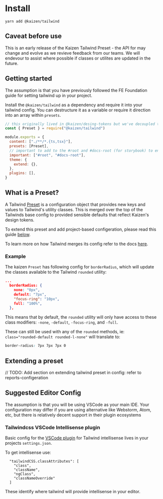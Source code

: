 # Install

```
yarn add @kaizen/tailwind
```

## Caveat before use

This is an early release of the Kaizen Tailwind Preset - the API for may change and evolve as we revieve feedback from our teams. We will endevour to assist where possible if classes or utilites are updated in the future.

## Getting started

The assumption is that you have previously followed the FE Foundation guide for setting tailwind up in your project.

Install the `@kaizen/tailwind` as a dependency and require it into your tailwind config. You can destructure it as a variable or require it direction into an array within `presets`.

```js
// this originally lived in @kaizen/desing-tokens but we've decoupled this for ease of versioning
const { Preset } = require("@kaizen/tailwind")

module.exports = {
  content: ["./**/*.{ts,tsx}"],
  presets: [Preset],
  // important to add to the #root and #docs-root (for storybook) to ensure that tailwind classes supersede component styles
  important: ["#root", "#docs-root"],
  theme: {
    extend: {},
  },
  plugins: [],
}
```

## What is a Preset?

A Tailwind [Preset](https://tailwindcss.com/docs/presets#creating-a-preset) is a configuration object that provides new keys and values to Tailwind's utility classes. This is merged over the top of the Tailwinds base config to provided sensible defaults that reflect Kaizen's design tokens.

To extend this preset and add project-based configeration, please read this guide [below](#extending-a-preset).

To learn more on how Tailwind merges its config refer to the docs [here](https://tailwindcss.com/docs/presets#merging-logic-in-depth).
### Example

The kaizen `Preset` has following config for `borderRadius`, which will update the classes available to the Tailwind `rounded` utility:

```json
...
  borderRadius: {
    none: "0px",
    default: "7px",
    "focus-ring": "10px",
    full: "100%",
  },
```

This means that by default, the `rounded` utility will only have access to these class modifiers: `-none`, `-default`, `-focus-ring`, and `-full`.
 
These can still be used with any of the `rounded` methods, ie: `class="rounded-default rounded-l-none"` will translate to:

```css
border-radius: 7px 7px 7px 0
```

## Extending a preset

// TODO: Add section on extending tailwind preset in config: refer to reports-configeration


## Suggested Editor Config

The assumption is that you will be using VSCode as your main IDE. Your configuration may differ if you are using alternative like Webstorm, Atom, etc, but there is relatively decent support in their plugin ecosystems

### Tailwindcss VSCode Intellisense plugin

Basic config for the [VSCode plugin](https://marketplace.visualstudio.com/items?itemName=bradlc.vscode-tailwindcss) for Tailwind intellisense lives in your projects `settings.json`.

To get intellisense use:

```
  "tailwindCSS.classAttributes": [
    "class",
    "className",
    "ngClass",
    "classNameOverride"
  ]
```

These identify where tailwind will provide intellisense in your editor.